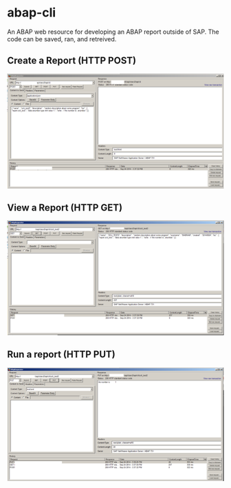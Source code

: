 abap-cli
========

An ABAP web resource for developing an ABAP report outside of SAP. The code can be saved, ran, and retreived. 

## Create a Report (HTTP POST)

![](screenshots/POST.png)

## View a Report (HTTP GET)

![](screenshots/GET.PNG)

## Run a report (HTTP PUT)

![](screenshots/PUT.png)

